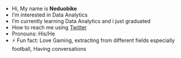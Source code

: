 -  Hi, My name is **Neduobike**
- I’m interested in Data Analytics
-  I’m currently learning Data Analytics and i just graduated
- How to reach me using [Twitter](https://www.twitter.com/ObikeNedu)
- Pronouns: His/He
- ⚡ Fun fact: Love Gaming, extracting from different fields especially football, Having conversations
